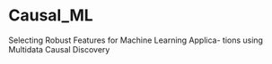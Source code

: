 # Causal_ML
Selecting Robust Features for Machine Learning Applica- tions using Multidata Causal Discovery

